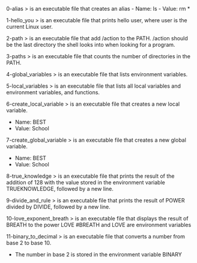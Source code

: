0-alias > is an executable file that creates an alias - Name: ls - Value: rm *

1-hello_you > is an executable file that prints hello user, where user is the current Linux user.

2-path > is an executable file that add /action to the PATH. /action should be the last directory the shell looks into when looking for a program.

3-paths > is an executable file that counts the number of directories in the PATH.

4-global_variables > is an executable file that lists environment variables.

5-local_variables > is an executable file that lists all local variables and environment variables, and functions.

6-create_local_variable > is an executable file that creates a new local variable.
- Name: BEST
- Value: School

7-create_global_variable > is an executable file that creates a new global variable.
- Name: BEST
- Value: School

8-true_knowledge > is an executable file that prints the result of the addition of 128 with the value stored in the environment variable TRUEKNOWLEDGE, followed by a new line.

9-divide_and_rule > is an executable file that prints the result of POWER divided by DIVIDE, followed by a new line.

10-love_exponent_breath > is an executable file that displays the result of BREATH to the power LOVE
#BREATH and LOVE are environment variables

11-binary_to_decimal > is an executable file that converts a number from base 2 to base 10.
- The number in base 2 is stored in the environment variable BINARY
